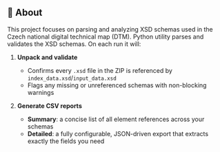 ## 📘 About

This project focuses on parsing and analyzing XSD schemas used in the Czech national digital technical map (DTM). Python utility parses and validates the XSD schemas. On each run it will:

1. **Unpack and validate**  
   - Confirms every `.xsd` file in the ZIP is referenced by `index_data.xsd`/`input_data.xsd`  
   - Flags any missing or unreferenced schemas with non-blocking warnings  

2. **Generate CSV reports**  
   - **Summary**: a concise list of all element references across your schemas  
   - **Detailed**: a fully configurable, JSON-driven export that extracts exactly the fields you need  

